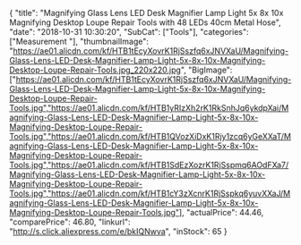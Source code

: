 {
	"title": "Magnifying Glass Lens LED Desk Magnifier Lamp Light 5x 8x 10x Magnifying Desktop Loupe Repair Tools with 48 LEDs 40cm Metal Hose",
	"date": "2018-10-31 10:30:20",
	"SubCat": ["Tools"],
	"categories": ["Measurement "],
	"thumbnailImage": "https://ae01.alicdn.com/kf/HTB1tEcyXovrK1RjSszfq6xJNVXaU/Magnifying-Glass-Lens-LED-Desk-Magnifier-Lamp-Light-5x-8x-10x-Magnifying-Desktop-Loupe-Repair-Tools.jpg_220x220.jpg",
	"BigImage": ["https://ae01.alicdn.com/kf/HTB1tEcyXovrK1RjSszfq6xJNVXaU/Magnifying-Glass-Lens-LED-Desk-Magnifier-Lamp-Light-5x-8x-10x-Magnifying-Desktop-Loupe-Repair-Tools.jpg","https://ae01.alicdn.com/kf/HTB1yRIzXh2rK1RkSnhJq6ykdpXai/Magnifying-Glass-Lens-LED-Desk-Magnifier-Lamp-Light-5x-8x-10x-Magnifying-Desktop-Loupe-Repair-Tools.jpg","https://ae01.alicdn.com/kf/HTB1QVozXiDxK1Rjy1zcq6yGeXXaT/Magnifying-Glass-Lens-LED-Desk-Magnifier-Lamp-Light-5x-8x-10x-Magnifying-Desktop-Loupe-Repair-Tools.jpg","https://ae01.alicdn.com/kf/HTB1SdEzXozrK1RjSspmq6AOdFXa7/Magnifying-Glass-Lens-LED-Desk-Magnifier-Lamp-Light-5x-8x-10x-Magnifying-Desktop-Loupe-Repair-Tools.jpg","https://ae01.alicdn.com/kf/HTB1cY3zXcnrK1RjSspkq6yuvXXaJ/Magnifying-Glass-Lens-LED-Desk-Magnifier-Lamp-Light-5x-8x-10x-Magnifying-Desktop-Loupe-Repair-Tools.jpg"],
	"actualPrice": 44.46,
	"comparePrice": 46.80,
	"linkurl": "http://s.click.aliexpress.com/e/bkIQNwva",
	"inStock": 65
}
